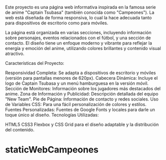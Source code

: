 Este proyecto es una página web informativa inspirada en la famosa serie de anime "Captain Tsubasa" (también conocida como "Campeones"). La web está diseñada de forma responsiva, lo cual la hace adecuada tanto para dispositivos de escritorio como para móviles.

La página está organizada en varias secciones, incluyendo información sobre personajes, eventos relacionados con el fútbol, y una sección de contacto. El diseño tiene un enfoque moderno y vibrante para reflejar la energía y emoción del anime, utilizando colores brillantes y contenido visual atractivo.

Características del Proyecto:

Responsividad Completa: Se adapta a dispositivos de escritorio y móviles (versión para pantallas menores de 620px).
Cabecera Dinámica: Incluye el logo de Captain Tsubasa y un menú hamburguesa en la versión móvil.
Sección de Monitores: Información sobre los jugadores más destacados del anime.
Zona de Información y Publicidad: Descripción detallada del equipo "New Team".
Pie de Página: Información de contacto y redes sociales.
Uso de Variables CSS: Para una fácil personalización de colores y estilos.
Fuentes Personalizadas: Fuentes de Google Fonts y locales para darle un toque único al diseño.
Tecnologías Utilizadas:

HTML5
CSS3
Flexbox y CSS Grid para el diseño adaptable y la distribución del contenido.


# staticWebCampeones